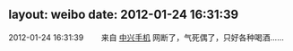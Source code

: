 layout: weibo
date: 2012-01-24 16:31:39
---
2012-01-24 16:31:39  &nbsp;&nbsp;&nbsp;&nbsp;&nbsp;&nbsp; 来自 <a href="http://app.weibo.com/t/feed/3qq9KO" rel="nofollow">中兴手机</a>
网断了，气死偶了，只好各种喝酒…… ​​​
